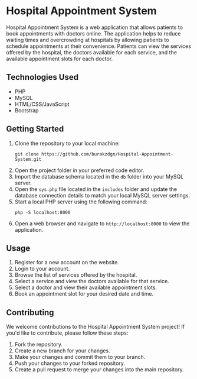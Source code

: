 <h1>Hospital Appointment System</h1>
  <p>Hospital Appointment System is a web application that allows patients to book appointments with doctors online. The application helps to reduce waiting times and overcrowding at hospitals by allowing patients to schedule appointments at their convenience. Patients can view the services offered by the hospital, the doctors available for each service, and the available appointment slots for each doctor.</p>
  <h2>Technologies Used</h2>
  <ul>
    <li>PHP</li>
    <li>MySQL</li>
    <li>HTML/CSS/JavaScript</li>
    <li>Bootstrap</li>
  </ul>
  <h2>Getting Started</h2>
  <ol>
    <li>Clone the repository to your local machine:</li>
    <pre><code>git clone https://github.com/burakzdgn/Hospital-Appointment-System.git</code></pre>
    <li>Open the project folder in your preferred code editor.</li>
    <li>Import the database schema located in the <code>db</code> folder into your MySQL server.</li>
    <li>Open the <code>sys.php</code> file located in the <code>includes</code> folder and update the database connection details to match your local MySQL server settings.</li>
    <li>Start a local PHP server using the following command:</li>
    <pre><code>php -S localhost:8000</code></pre>
    <li>Open a web browser and navigate to <code>http://localhost:8000</code> to view the application.</li>
  </ol>
  <h2>Usage</h2>
  <ol>
    <li>Register for a new account on the website.</li>
    <li>Login to your account.</li>
    <li>Browse the list of services offered by the hospital.</li>
    <li>Select a service and view the doctors available for that service.</li>
    <li>Select a doctor and view their available appointment slots.</li>
    <li>Book an appointment slot for your desired date and time.</li>
  </ol>
  <h2>Contributing</h2>
  <p>We welcome contributions to the Hospital Appointment System project! If you'd like to contribute, please follow these steps:</p>
  <ol>
    <li>Fork the repository.</li>
    <li>Create a new branch for your changes.</li>
    <li>Make your changes and commit them to your branch.</li>
    <li>Push your changes to your forked repository.</li>
    <li>Create a pull request to merge your changes into the main repository.</li>
  </ol>
